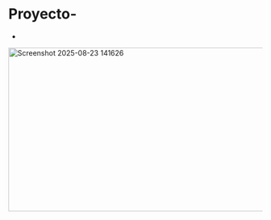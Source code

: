 # Proyecto-
- 
<img width="593" height="325" alt="Screenshot 2025-08-23 141626" src="https://github.com/user-attachments/assets/e189e154-4276-4678-a48b-ac75fa4848bc" />
